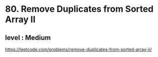 # 80. Remove Duplicates from Sorted Array II
## level : Medium

https://leetcode.com/problems/remove-duplicates-from-sorted-array-ii/
